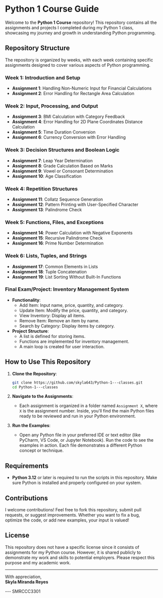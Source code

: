 # Python 1 Course Guide

Welcome to the **Python 1 Course** repository! This repository contains all the assignments and projects I completed during my Python 1 class, showcasing my journey and growth in understanding Python programming.

## Repository Structure

The repository is organized by weeks, with each week containing specific assignments designed to cover various aspects of Python programming.

### Week 1: Introduction and Setup
- **Assignment 1**: Handling Non-Numeric Input for Financial Calculations
- **Assignment 2**: Error Handling for Rectangle Area Calculation

### Week 2: Input, Processing, and Output
- **Assignment 3**: BMI Calculation with Category Feedback
- **Assignment 4**: Error Handling for 2D Plane Coordinates Distance Calculation
- **Assignment 5**: Time Duration Conversion
- **Assignment 6**: Currency Conversion with Error Handling

### Week 3: Decision Structures and Boolean Logic
- **Assignment 7**: Leap Year Determination
- **Assignment 8**: Grade Calculation Based on Marks
- **Assignment 9**: Vowel or Consonant Determination
- **Assignment 10**: Age Classification

### Week 4: Repetition Structures
- **Assignment 11**: Collatz Sequence Generation
- **Assignment 12**: Pattern Printing with User-Specified Character
- **Assignment 13**: Palindrome Check

### Week 5: Functions, Files, and Exceptions
- **Assignment 14**: Power Calculation with Negative Exponents
- **Assignment 15**: Recursive Palindrome Check
- **Assignment 16**: Prime Number Determination

### Week 6: Lists, Tuples, and Strings
- **Assignment 17**: Common Elements in Lists
- **Assignment 18**: Tuple Concatenation
- **Assignment 19**: List Sorting Without Built-In Functions

### Final Exam/Project: Inventory Management System
- **Functionality**:
  - Add Item: Input name, price, quantity, and category.
  - Update Item: Modify the price, quantity, and category.
  - View Inventory: Display all items.
  - Remove Item: Remove an item by name.
  - Search by Category: Display items by category.
- **Project Structure**:
  - A list is defined for storing items.
  - Functions are implemented for inventory management.
  - A main loop is created for user interaction.

## How to Use This Repository

1. **Clone the Repository**:
   ```bash
   git clone https://github.com/skyla643/Python-1---classes.git
   cd Python-1---classes
   ```

2. **Navigate to the Assignments**:
   - Each assignment is organized in a folder named `Assignment X`, where `X` is the assignment number. Inside, you'll find the main Python files ready to be reviewed and run in your Python environment.

3. **Run the Examples**:
   - Open any Python file in your preferred IDE or text editor (like PyCharm, VS Code, or Jupyter Notebook). Run the code to see the examples in action. Each file demonstrates a different Python concept or technique.

## Requirements

- **Python 3.12** or later is required to run the scripts in this repository. Make sure Python is installed and properly configured on your system.

## Contributions

I welcome contributions! Feel free to fork this repository, submit pull requests, or suggest improvements. Whether you want to fix a bug, optimize the code, or add new examples, your input is valued!

## License

This repository does not have a specific license since it consists of assignments for my Python course. However, it is shared publicly to demonstrate my work and skills to potential employers. Please respect this purpose and my academic work.

---

With appreciation,  
**Skyla Miranda Reyes**  

--- SMRCCC3301
